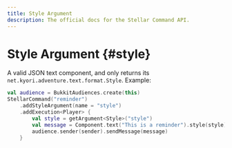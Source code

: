```yaml
---
title: Style Argument
description: The official docs for the Stellar Command API.
---
```


# Style Argument {#style}

A valid JSON text component, and only returns its `net.kyori.adventure.text.format.Style`. Example:

```kotlin
val audience = BukkitAudiences.create(this)
StellarCommand("reminder")
    .addStyleArgument(name = "style")
    .addExecution<Player> {
        val style = getArgument<Style>("style")
        val message = Component.text("This is a reminder").style(style)
        audience.sender(sender).sendMessage(message)
    }
```